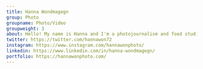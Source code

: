 ```yaml
---
title: Hanna Wondmagegn
group: Photo
groupname: Photo/Video
groupweight: 3
about: Hello! My name is Hanna and I'm a photojournalism and food studies double major. I can speak four languages - English, Amharic, Arabic and French.
twitter: https://twitter.com/hannawon72
instagram: https://www.instagram.com/hannawonphoto/
linkedin: https://www.linkedin.com/in/hanna-wondmagegn/
portfolio: https://hannawonphoto.com/
---
```

